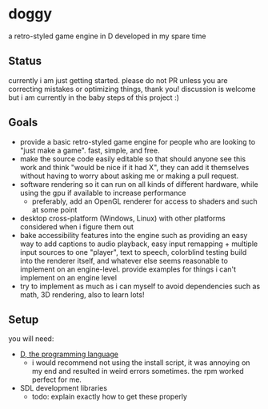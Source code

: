 # doggy
a retro-styled game engine in D developed in my spare time

## Status
currently i am just getting started. please do not PR unless you are correcting mistakes or optimizing things, thank you! discussion is welcome but i am currently in the baby steps of this project :)

## Goals
- provide a basic retro-styled game engine for people who are looking to "just make a game". fast, simple, and free.
- make the source code easily editable so that should anyone see this work and think "would be nice if it had X", they can add it themselves without having to worry about asking me or making a pull request.
- software rendering so it can run on all kinds of different hardware, while using the gpu if available to increase performance
  - preferably, add an OpenGL renderer for access to shaders and such at some point
- desktop cross-platform (Windows, Linux) with other platforms considered when i figure them out
- bake accessibility features into the engine such as providing an easy way to add captions to audio playback, easy input remapping + multiple input sources to one "player", text to speech, colorblind testing build into the renderer itself, and whatever else seems reasonable to implement on an engine-level. provide examples for things i can't implement on an engine level
- try to implement as much as i can myself to avoid dependencies such as math, 3D rendering, also to learn lots!

## Setup
you will need:
- [D, the programming language](https://dlang.org/)
  - i would recommend not using the install script, it was annoying on my end and resulted in weird errors sometimes. the rpm worked perfect for me.
- SDL development libraries
  - todo: explain exactly how to get these properly
